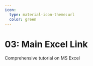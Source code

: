 ```yaml
---
icon:
  type: material-icon-theme:url
  color: green
---
```

# 03:  Main Excel  Link

Comprehensive tutorial on MS Excel

